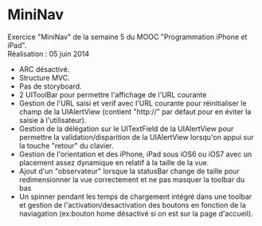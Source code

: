 # MiniNav
Exercice "MiniNav" de la semaine 5 du MOOC "Programmation iPhone et iPad".<br/>
Réalisation : 05 juin 2014

- ARC désactivé.
- Structure MVC.
- Pas de storyboard.
- 2 UIToolBar pour permettre l'affichage de l'URL courante
- Gestion de l'URL saisi et verif avec l'URL courante pour réinitialiser le champ de la UIAlertView (contient "http://" par défaut pour en éviter la saisie à l'utilisateur).
- Gestion de la délégation sur le UITextField de la UIAlertView pour permettre la validation/disparition de la UIAlertView lorsqu'on appui sur la touche "retour" du clavier.
- Gestion de l'orientation et des iPhone, iPad sous iOS6 ou iOS7 avec un placement assez dynamique en relatif à la taille de la vue.
- Ajout d'un "observateur" lorsque la statusBar change de taille pour redimensionner la vue correctement et ne pas masquer la toolbar du bas
- Un spinner pendant les temps de chargement intégré dans une toolbar et gestion de l'activation/desactivation des boutons en fonction de la naviagation (ex:bouton home désactivé si on est sur la page d'accueil).
